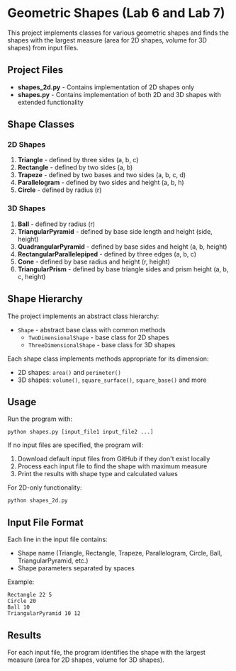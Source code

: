# Geometric Shapes (Lab 6 and Lab 7)

This project implements classes for various geometric shapes and finds the shapes with the largest measure (area for 2D shapes, volume for 3D shapes) from input files.

## Project Files

- **shapes_2d.py** - Contains implementation of 2D shapes only
- **shapes.py** - Contains implementation of both 2D and 3D shapes with extended functionality

## Shape Classes

### 2D Shapes
1. **Triangle** - defined by three sides (a, b, c)
2. **Rectangle** - defined by two sides (a, b)
3. **Trapeze** - defined by two bases and two sides (a, b, c, d)
4. **Parallelogram** - defined by two sides and height (a, b, h)
5. **Circle** - defined by radius (r)

### 3D Shapes
1. **Ball** - defined by radius (r)
2. **TriangularPyramid** - defined by base side length and height (side, height)
3. **QuadrangularPyramid** - defined by base sides and height (a, b, height)
4. **RectangularParallelepiped** - defined by three edges (a, b, c)
5. **Cone** - defined by base radius and height (r, height)
6. **TriangularPrism** - defined by base triangle sides and prism height (a, b, c, height)

## Shape Hierarchy

The project implements an abstract class hierarchy:
- `Shape` - abstract base class with common methods
  - `TwoDimensionalShape` - base class for 2D shapes
  - `ThreeDimensionalShape` - base class for 3D shapes

Each shape class implements methods appropriate for its dimension:
- 2D shapes: `area()` and `perimeter()`
- 3D shapes: `volume()`, `square_surface()`, `square_base()` and more

## Usage

Run the program with:

```
python shapes.py [input_file1 input_file2 ...]
```

If no input files are specified, the program will:
1. Download default input files from GitHub if they don't exist locally
2. Process each input file to find the shape with maximum measure
3. Print the results with shape type and calculated values

For 2D-only functionality:
```
python shapes_2d.py
```

## Input File Format

Each line in the input file contains:
- Shape name (Triangle, Rectangle, Trapeze, Parallelogram, Circle, Ball, TriangularPyramid, etc.)
- Shape parameters separated by spaces

Example:
```
Rectangle 22 5
Circle 20
Ball 10
TriangularPyramid 10 12
```

## Results

For each input file, the program identifies the shape with the largest measure (area for 2D shapes, volume for 3D shapes).